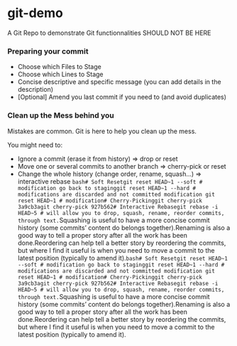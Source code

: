 # git-demo
A Git Repo to demonstrate Git functionnalities
SHOULD NOT BE HERE
### Preparing your commit

- Choose which Files to Stage
- Choose which Lines to Stage
- Concise descriptive and specific message (you can add details in the description)
- [Optional] Amend you last commit if you need to (and avoid duplicates)

### Clean up the Mess behind you

Mistakes are common. Git is here to help you clean up the mess.

You might need to:

- Ignore a commit (erase it from history) ⇒ drop or reset
- Move one or several commits to another branch ⇒ cherry-pick or reset
- Change the whole history (change order, rename, squash…) ⇒ interactive rebase
```bash# Soft Resetgit reset HEAD~1 --soft # modification go back to staginggit reset HEAD~1 --hard # modifications are discarded and not committed modification git reset HEAD~1 # modification# Cherry-Pickinggit cherry-pick 3a9cb3agit cherry-pick 927b562# Interactive Rebasegit rebase -i HEAD~5 # will allow you to drop, squash, rename, reorder commits, through text.```Squashing is useful to have a more concise commit history (some commits’ content do belongs together).Renaming is also a good way to tell a proper story after all the work has been done.Reordering can help tell a better story by reordering the commits, but where I find it useful is when you need to move a commit to the latest position (typically to amend it).```bash# Soft Resetgit reset HEAD~1 --soft # modification go back to staginggit reset HEAD~1 --hard # modifications are discarded and not committed modification git reset HEAD~1 # modification# Cherry-Pickinggit cherry-pick 3a9cb3agit cherry-pick 927b562# Interactive Rebasegit rebase -i HEAD~5 # will allow you to drop, squash, rename, reorder commits, through text.```Squashing is useful to have a more concise commit history (some commits’ content do belongs together).Renaming is also a good way to tell a proper story after all the work has been done.Reordering can help tell a better story by reordering the commits, but where I find it useful is when you need to move a commit to the latest position (typically to amend it).
